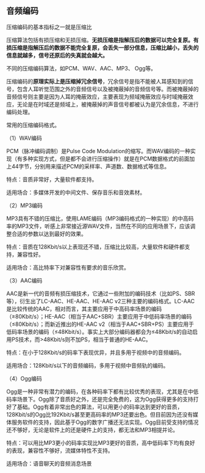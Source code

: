 ## 音频编码

压缩编码的基本指标之一就是压缩比

压缩算法包括有损压缩和无损压缩。**无损压缩是指解压后的数据可以完全复原。有损压缩是指解压后的数据不能完全复原，会丢失一部分信息，压缩比越小，丢失的信息就越多，信号还原后的失真就会越大。**

不同的压缩编码算法，如PCM、WAV、AAC、MP3、 Ogg等。

压缩编码的**原理实际上是压缩掉冗余信号**，冗余信号是指不能被人耳感知到的信号，包含人耳听觉范围之外的音频信号以及被掩蔽掉的音频信号等。而被掩蔽掉的音频信号则主要是因为人耳的掩蔽效应，主要表现为频域掩蔽效应与时域掩蔽效应，无论是在时域还是频域上，被掩蔽掉的声音信号都被认为是冗余信息，不进行编码处理。

常用的压缩编码格式。

（1）WAV编码

PCM（脉冲编码调制）是Pulse Code Modulation的缩写。而WAV编码的一种实现（有多种实现方式，但是都不会进行压缩操作）就是在PCM数据格式的前面加上44字节，分别用来描述PCM的采样率、声道数、数据格式等信息。

特点：音质非常好，大量软件都支持。

适用场合：多媒体开发的中间文件、保存音乐和音效素材。

（2）MP3编码

MP3具有不错的压缩比，使用LAME编码（MP3编码格式的一种实现）的中高码率的MP3文件，听感上非常接近源WAV文件，当然在不同的应用场景下，应该调整合适的参数以达到最好的效果。

特点：音质在128Kbit/s以上表现还不错，压缩比比较高，大量软件和硬件都支持，兼容性好。

适用场合：高比特率下对兼容性有要求的音乐欣赏。

（3）AAC编码

AAC是新一代的音频有损压缩技术，它通过一些附加的编码技术（比如PS、SBR等），衍生出了LC-AAC、HE-AAC、HE-AAC v2三种主要的编码格式。LC-AAC是比较传统的AAC，相对而言，其主要应用于中高码率场景的编码（≥80Kbit/s）；HE-AAC（相当于AAC+SBR）主要应用于中低码率场景的编码（≤80Kbit/s）；而新近推出的HE-AAC v2（相当于AAC+SBR+PS）主要应用于低码率场景的编码（≤48Kbit/s）。事实上大部分编码器都会为≤48Kbit/s的自动启用PS技术，而>48Kbit/s则不加PS，相当于普通的HE-AAC。

特点：在小于128Kbit/s的码率下表现优异，并且多用于视频中的音频编码。

适用场合：128Kbit/s以下的音频编码，多用于视频中音频轨的编码。

（4）Ogg编码

Ogg是一种非常有潜力的编码，在各种码率下都有比较优秀的表现，尤其是在中低码率场景下。Ogg除了音质好之外，还是完全免费的，这为Ogg获得更多的支持打好了基础。Ogg有着非常出色的算法，可以用更小的码率达到更好的音质，128Kbit/s的Ogg比192Kbit/s甚至更高码率的MP3还要出色。但目前因为还没有媒体服务软件的支持，因此基于Ogg的数字广播还无法实现。Ogg目前受支持的情况还不够好，无论是软件上的还是硬件上的支持，都无法和MP3相提并论。

特点：可以用比MP3更小的码率实现比MP3更好的音质，高中低码率下均有良好的表现，兼容性不够好，流媒体特性不支持。

适用场合：语音聊天的音频消息场景